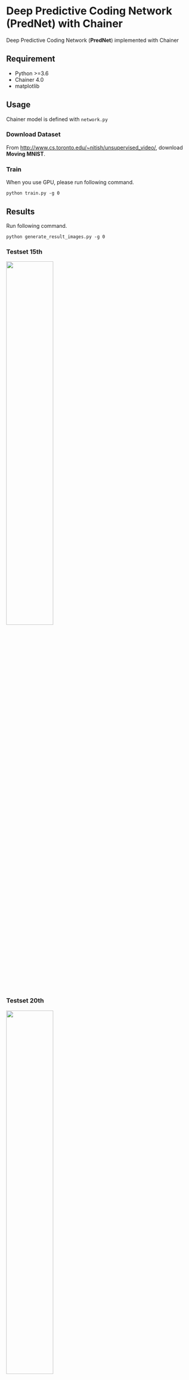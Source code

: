 # Deep Predictive Coding Network (PredNet) with Chainer
Deep Predictive Coding Network (**PredNet**) implemented with Chainer

## Requirement
- Python >=3.6
- Chainer 4.0
- matplotlib

## Usage
Chainer model is defined with `network.py`

### Download Dataset
From http://www.cs.toronto.edu/~nitish/unsupervised_video/, download **Moving MNIST**.

### Train
When you use GPU, please run following command.
```
python train.py -g 0
```

## Results
Run following command.
```
python generate_result_images.py -g 0
```

### Testset 15th
<img src="https://github.com/takyamamoto/PredNet_Chainer/blob/master/results/out.gif" width=50%>

### Testset 20th
<img src="https://github.com/takyamamoto/PredNet_Chainer/blob/master/results/out2.gif" width=50%>

### Loss
<img src="https://github.com/takyamamoto/PredNet_Chainer/blob/master/results/loss-30.png" width=70%>

## References
- [Deep predictive coding networks for video prediction and unsupervised learning](https://arxiv.org/abs/1605.08104)
- [Unsupervised Learning of Visual Structure using Predictive Generative Networks](http://arxiv.org/abs/1511.06380)
- [Long short-term memory](http://deeplearning.cs.cmu.edu/pdfs/Hochreiter97_lstm.pdf)
- [Convolutional LSTM network: a machine learning approach for precipitation nowcasting](http://arxiv.org/abs/1506.04214)
- [Predictive coding in the visual cortex: a functional interpretation of some extra-classical receptive-field effects](http://www.nature.com/neuro/journal/v2/n1/pdf/nn0199_79.pdf)
